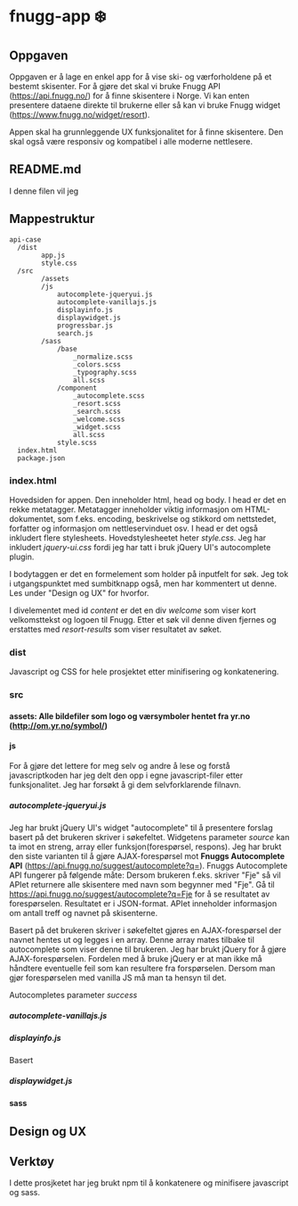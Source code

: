 # fnugg-app :snowflake:
## Oppgaven
Oppgaven er å lage en enkel app for å vise ski- og værforholdene på et bestemt skisenter. For å gjøre det skal vi bruke Fnugg API (https://api.fnugg.no/) for å finne skisentere i Norge. Vi kan enten presentere dataene direkte til brukerne eller så kan vi bruke Fnugg widget (https://www.fnugg.no/widget/resort).

Appen skal ha grunnleggende UX funksjonalitet for å finne skisentere. Den skal også være responsiv og kompatibel i alle moderne nettlesere.

## README.md
I denne filen vil jeg 

## Mappestruktur

```
api-case
  /dist
        app.js
        style.css
  /src
        /assets
        /js
            autocomplete-jqueryui.js
            autocomplete-vanillajs.js
            displayinfo.js
            displaywidget.js
            progressbar.js
            search.js
        /sass
            /base
                _normalize.scss
                _colors.scss
                _typography.scss
                all.scss
            /component
                _autocomplete.scss
                _resort.scss
                _search.scss
                _welcome.scss
                _widget.scss
                all.scss
            style.scss
  index.html
  package.json
```

### index.html
Hovedsiden for appen. Den inneholder html, head og body. I head er det en rekke metatagger. Metatagger inneholder viktig informasjon om HTML-dokumentet, som f.eks. encoding, beskrivelse og stikkord om nettstedet, forfatter og informasjon om nettleservinduet osv.
I head er det også inkludert flere stylesheets. Hovedstylesheetet heter *style.css*. Jeg har inkludert *jquery-ui.css* fordi jeg har tatt i bruk jQuery UI's autocomplete plugin.

I bodytaggen er det en formelement som holder på inputfelt for søk. Jeg tok i utgangspunktet med sumbitknapp også, men har kommentert ut denne. Les under "Design og UX" for hvorfor.

I divelementet med id *content* er det en div *welcome* som viser kort velkomsttekst og logoen til Fnugg. Etter et søk vil denne diven fjernes og erstattes med *resort-results* som viser resultatet av søket.

### dist

Javascript og CSS for hele prosjektet etter minifisering og konkatenering.

### src

#### assets: Alle bildefiler som logo og værsymboler hentet fra yr.no (http://om.yr.no/symbol/)

#### js

For å gjøre det lettere for meg selv og andre å lese og forstå javascriptkoden har jeg delt den opp i egne javascript-filer etter funksjonalitet. Jeg har forsøkt å gi dem selvforklarende filnavn.

##### autocomplete-jqueryui.js
Jeg har brukt jQuery UI's widget "autocomplete" til å presentere forslag basert på det brukeren skriver i søkefeltet. Widgetens parameter *source* kan ta imot en streng, array eller funksjon(forespørsel, respons). Jeg har brukt den siste varianten til å gjøre AJAX-forespørsel mot **Fnuggs Autocomplete API** (https://api.fnugg.no/suggest/autocomplete?q=). Fnuggs Autocomplete API fungerer på følgende måte: Dersom brukeren f.eks. skriver "Fje" så vil APIet returnere alle skisentere med navn som begynner med "Fje". Gå til https://api.fnugg.no/suggest/autocomplete?q=Fje for å se resultatet av forespørselen. Resultatet er i JSON-format. APIet inneholder informasjon om antall treff og navnet på skisenterne.

Basert på det brukeren skriver i søkefeltet gjøres en AJAX-forespørsel der navnet hentes ut og legges i en array. Denne array mates tilbake til autocomplete som viser denne til brukeren. Jeg har brukt jQuery for å gjøre AJAX-forespørselen. Fordelen med å bruke jQuery er at man ikke må håndtere eventuelle feil som kan resultere fra forspørselen. Dersom man gjør forespørselen med vanilla JS må man ta hensyn til det.

Autocompletes parameter *success* 

##### autocomplete-vanillajs.js

##### displayinfo.js

Basert 

##### displaywidget.js



#### sass

## Design og UX

## Verktøy

I dette prosjketet har jeg brukt npm til å konkatenere og minifisere javascript og sass.

## 
